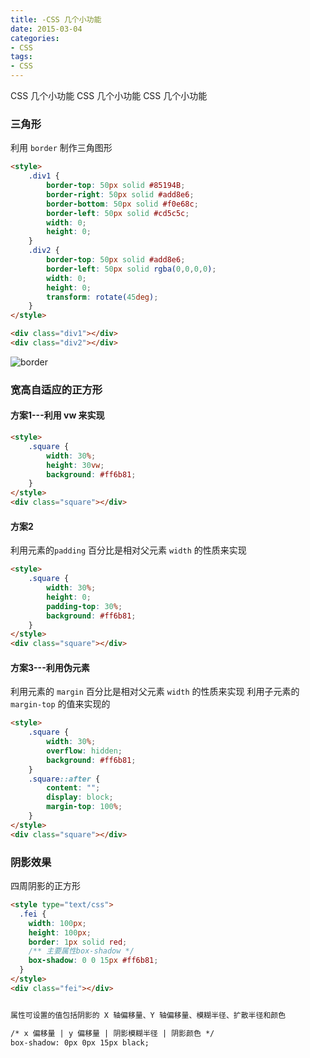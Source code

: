 ```yaml
---
title: -CSS 几个小功能
date: 2015-03-04
categories: 
- CSS
tags:
- CSS
---
```

CSS 几个小功能
CSS 几个小功能
CSS 几个小功能

<!-- more -->

### 三角形

利用 `border` 制作三角图形

```html
<style>
    .div1 {
        border-top: 50px solid #85194B;
        border-right: 50px solid #add8e6;
        border-bottom: 50px solid #f0e68c;
        border-left: 50px solid #cd5c5c;
        width: 0;
        height: 0;
    }
    .div2 {
        border-top: 50px solid #add8e6;
        border-left: 50px solid rgba(0,0,0,0);
        width: 0;
        height: 0;
        transform: rotate(45deg);
    }
</style>

<div class="div1"></div>
<div class="div2"></div>
```

 ![border](/img/css/css_01/border.png "border")

### 宽高自适应的正方形

#### 方案1---利用 vw 来实现

```html
<style>
    .square {
        width: 30%;
        height: 30vw;
        background: #ff6b81;
    }
</style>
<div class="square"></div>
```

#### 方案2

利用元素的`padding` 百分比是相对父元素 `width` 的性质来实现

```html
<style>
    .square {
        width: 30%;
        height: 0;
        padding-top: 30%;
        background: #ff6b81;
    }
</style>
<div class="square"></div>
```

#### 方案3---利用伪元素

利用元素的 `margin` 百分比是相对父元素 `width` 的性质来实现
利用子元素的 `margin-top` 的值来实现的

```html
<style>
    .square {
        width: 30%;
        overflow: hidden;
        background: #ff6b81;
    }
    .square::after {
        content: "";
        display: block;
        margin-top: 100%;
    }
</style>
<div class="square"></div>
```

### 阴影效果

四周阴影的正方形

```html
<style type="text/css">
  .fei {
    width: 100px;
    height: 100px;
    border: 1px solid red;
    /** 主要属性box-shadow */
    box-shadow: 0 0 15px #ff6b81;
  }
</style>
<div class="fei"></div>


属性可设置的值包括阴影的 X 轴偏移量、Y 轴偏移量、模糊半径、扩散半径和颜色

/* x 偏移量 | y 偏移量 | 阴影模糊半径 | 阴影颜色 */
box-shadow: 0px 0px 15px black;

```

